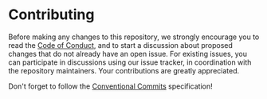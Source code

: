 # Contributing

Before making any changes to this repository, we strongly encourage you to read the [Code of Conduct](https://github.com/owofied/PurrPass/blob/main/.github/CODE_OF_CONDUCT.md), and to start a discussion about proposed changes that do not already have an open issue. For existing issues, you can participate in discussions using our issue tracker, in coordination with the repository maintainers. Your contributions are greatly appreciated.

Don't forget to follow the [Conventional Commits](https://www.conventionalcommits.org/en/v1.0.0/#specification) specification!
